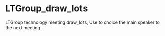 # LTGroup_draw_lots
 LTGroup technology meeting draw_lots, Use to choice the main speaker to the next meeting.
